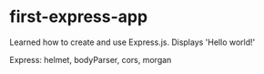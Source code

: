 # first-express-app
Learned how to create and use Express.js.
Displays 'Hello world!'

Express: helmet, bodyParser, cors, morgan
